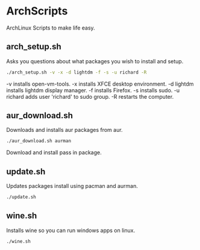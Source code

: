 # ArchScripts
ArchLinux Scripts to make life easy.

## arch_setup.sh

Asks you questions about what packages you wish to install and setup.

```sh
./arch_setup.sh -v -x -d lightdm -f -s -u richard -R
```

-v installs open-vm-tools. -x installs XFCE desktop environment. -d lightdm installs lightdm display manager. -f installs Firefox. -s installs sudo. -u richard adds user 'richard' to sudo group. -R restarts the computer.

## aur_download.sh

Downloads and installs aur packages from aur.

```sh
./aur_download.sh aurman
```

Download and install pass in package.

## update.sh

Updates packages install using pacman and aurman.

```sh
./update.sh
```

## wine.sh

Installs wine so you can run windows apps on linux.

```sh
./wine.sh
```

